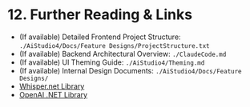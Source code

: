 ﻿# 12. Further Reading & Links

*   (If available) Detailed Frontend Project Structure: `./AiStudio4/Docs/Feature Designs/ProjectStructure.txt`
*   (If available) Backend Architectural Overview: `./ClaudeCode.md`
*   (If available) UI Theming Guide: `./AiStudio4/Theming.md`
*   (If available) Internal Design Documents: `./AiStudio4/Docs/Feature Designs/`
*   [Whisper.net Library](https://github.com/sandrohanea/whisper.net)
*   [OpenAI .NET Library](https://github.com/openai/openai-dotnet)
